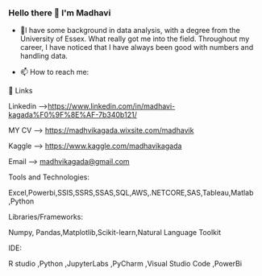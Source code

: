### Hello there 👋 I'm Madhavi

- 🔭I have some background in data analysis, with a degree from the University of Essex. What really got me into the field.
     Throughout my career, I have noticed that I have always been good with numbers and handling data.


- 📫 How to reach me: 

🔗 Links

Linkedin -->https://www.linkedin.com/in/madhavi-kagada%F0%9F%8E%AF-7b340b121/

MY CV --> https://madhvikagada.wixsite.com/madhavik

Kaggle --> https://www.kaggle.com/madhavikagada

Email --> madhvikagada@gmail.com

Tools and Technologies:

Excel,Powerbi,SSIS,SSRS,SSAS,SQL,AWS,.NETCORE,SAS,Tableau,Matlab ,Python
      
Libraries/Frameworks:

Numpy, Pandas,Matplotlib,Scikit-learn,Natural Language Toolkit

IDE:

R studio ,Python ,JupyterLabs ,PyCharm ,Visual Studio Code  ,PowerBi 

